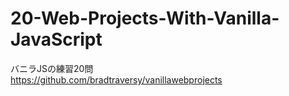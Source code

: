 # 20-Web-Projects-With-Vanilla-JavaScript

バニラJSの練習20問  
https://github.com/bradtraversy/vanillawebprojects
